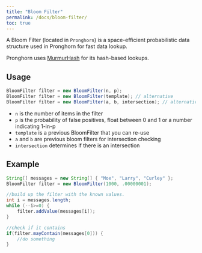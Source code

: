 ```yaml
---
title: "Bloom Filter"
permalink: /docs/bloom-filter/
toc: true
---
```

A Bloom Filter (located in <code>Pronghorn</code>) is a space-efficient probabilistic data structure used in Pronghorn
for fast data lookup.

Pronghorn uses [MurmurHash](https://en.wikipedia.org/wiki/MurmurHash) for its hash-based lookups.

## Usage
```java
BloomFilter filter = new BloomFilter(n, p);
BloomFilter filter = new BloomFilter(template); // alternative
BloomFilter filter = new BloomFilter(a, b, intersection); // alternative
```
* `n` is the number of items in the filter
* `p` is the probability of false positives, float between 0 and 1 or a number indicating 1-in-p
* `template` is a previous BloomFilter that you can re-use
* `a` and `b` are previous bloom filters for intersection checking
* `intersection` determines if there is an intersection

## Example
```java
String[] messages = new String[] { "Moe", "Larry", "Curley" };
BloomFilter filter = new BloomFilter(1000, .00000001);

//build up the filter with the known values.
int i = messages.length;
while (--i>=0) {
    filter.addValue(messages[i]);
}

//check if it contains
if(filter.mayContain(messages[0])) {
    //do something
}
```